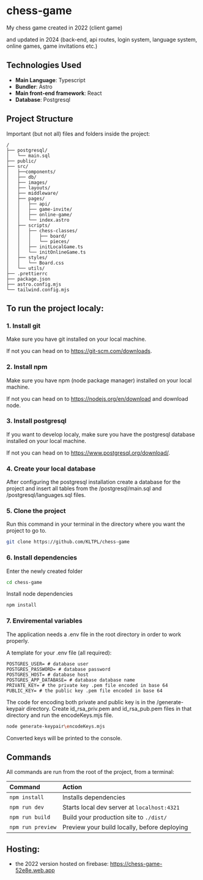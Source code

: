 # chess-game

My chess game created in 2022 (client game)

and updated in 2024 (back-end, api routes, login system, language system, online games, game invitations etc.)

## Technologies Used

- **Main Language**: Typescript
- **Bundler**: Astro
- **Main front-end framework**: React
- **Database**: Postgresql

## Project Structure

Important (but not all) files and folders inside the project:

```text
/
├── postgresql/
│   └── main.sql
├── public/
├── src/
│   ├──components/
│   ├── db/
│   ├── images/
│   ├── layouts/
│   ├── middleware/
│   ├── pages/
│   │   ├── api/
│   │   ├── game-invite/
│   │   ├── online-game/
│   │   └── index.astro
│   ├── scripts/
│   │   ├── chess-classes/
│   │   │   ├── board/
│   │   │   └── pieces/
│   │   ├── initLocalGame.ts
│   │   └── initOnlineGame.ts
│   ├── styles/
│   │   └── Board.css
│   └── utils/
├── .prettierrc
├── package.json
├── astro.config.mjs
└── tailwind.config.mjs
```

## To run the project localy:

### 1. Install git

Make sure you have git installed on your local machine.

If not you can head on to https://git-scm.com/downloads.

### 2. Install npm

Make sure you have npm (node package manager) installed on your local machine.

If not you can head on to https://nodejs.org/en/download and download node.

### 3. Install postgresql

If you want to develop localy, make sure you have the postgresql database installed on your local machine.

If not you can head on to https://www.postgresql.org/download/.

### 4. Create your local database

After configuring the postgresql installation create a database for the project and insert all tables from the /postgresql/main.sql and /postgresql/languages.sql files.

### 5. Clone the project

Run this command in your terminal in the directory where you want the project to go to.

```bash
git clone https://github.com/KLTPL/chess-game
```

### 6. Install dependencies

Enter the newly created folder

```bash
cd chess-game
```

Install node dependencies

```bash
npm install
```

### 7. Enviremental variables

The application needs a .env file in the root directory in order to work properly.

A template for your .env file (all required):

```
POSTGRES_USER= # database user
POSTGRES_PASSWORD= # database password
POSTGRES_HOST= # database host
POSTGRES_APP_DATABASE= # database database name
PRIVATE_KEY= # the private key .pem file encoded in base 64
PUBLIC_KEY= # the public key .pem file encoded in base 64
```

The code for encoding both private and public key is in the /generate-keypair directory.
Create id_rsa_priv.pem and id_rsa_pub.pem files in that directory and run the encodeKeys.mjs file.

```bash
node generate-keypair\encodeKeys.mjs
```

Converted keys will be printed to the console.

## Commands

All commands are run from the root of the project, from a terminal:

| Command           | Action                                       |
| :---------------- | :------------------------------------------- |
| `npm install`     | Installs dependencies                        |
| `npm run dev`     | Starts local dev server at `localhost:4321`  |
| `npm run build`   | Build your production site to `./dist/`      |
| `npm run preview` | Preview your build locally, before deploying |

## Hosting:

- the 2022 version hosted on firebase: https://chess-game-52e8e.web.app
